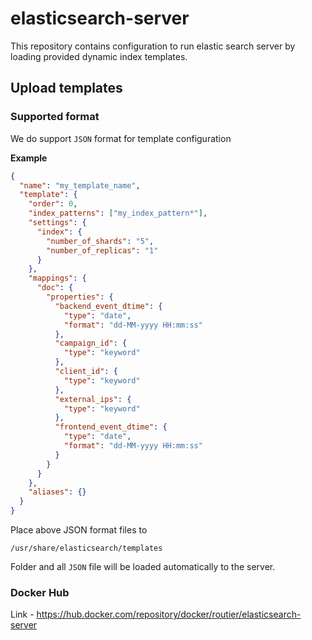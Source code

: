 # elasticsearch-server

This repository contains configuration to run elastic search server by loading provided dynamic index templates.

## Upload templates

### Supported format

We do support `JSON` format for template configuration

**Example**

```json
{
  "name": "my_template_name",
  "template": {
    "order": 0,
    "index_patterns": ["my_index_pattern*"],
    "settings": {
      "index": {
        "number_of_shards": "5",
        "number_of_replicas": "1"
      }
    },
    "mappings": {
      "doc": {
        "properties": {
          "backend_event_dtime": {
            "type": "date",
            "format": "dd-MM-yyyy HH:mm:ss"
          },
          "campaign_id": {
            "type": "keyword"
          },
          "client_id": {
            "type": "keyword"
          },
          "external_ips": {
            "type": "keyword"
          },
          "frontend_event_dtime": {
            "type": "date",
            "format": "dd-MM-yyyy HH:mm:ss"
          }
        }
      }
    },
    "aliases": {}
  }
}
```

Place above JSON format files to

`/usr/share/elasticsearch/templates`

Folder and all `JSON` file will be loaded automatically to the server.


### Docker Hub 

Link - https://hub.docker.com/repository/docker/routier/elasticsearch-server
